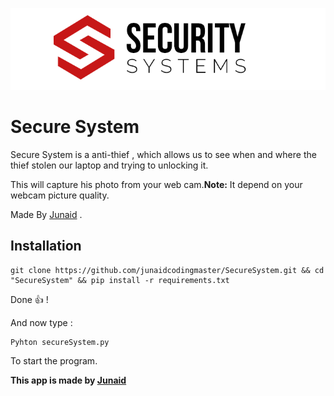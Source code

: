 ![logo](./secureSystem.gif)

# Secure System

Secure System is a anti-thief , which allows us to see when and where the thief stolen our laptop and trying to unlocking it.

This will capture his photo from your web cam.**Note:** It depend on your webcam picture quality.

Made By [Junaid](https://abujuni.dev) .

## Installation

```cli
git clone https://github.com/junaidcodingmaster/SecureSystem.git && cd "SecureSystem" && pip install -r requirements.txt
```

Done 👍 !

And now type :

```cli
Pyhton secureSystem.py
```

To start the program.

**This app is made by [Junaid](https://abujuni.dev)**
